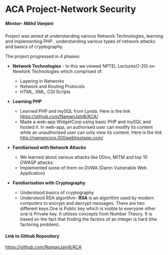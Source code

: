 # ACA Project-Network Security
##### *Mentor*- *Nikhil Vanjani*
Project was aimed at understanding various Network Technologies, learning and implementing PHP , understanding various types of network attacks and basics of cryptography.

The project progressed in 4 phases:
* **Network Technologies** - In this we viewed NPTEL Lectures(1-20) on Newtork Technologies which comprised of:
  * Layering in Networks
  * Network and Routing Protocols
  * HTML, XML, CGI Scripts
* **Learning PHP**
  * Learned PHP and mySQL from Lynda.
  Here is the link
   https://github.com/NamanJain8/ACA/
  * Made a web-app WidgetCorp using basic PHP and mySQL and hosted it. In web-app, an authorised user can modify its content while an unauthorised user can only view its content.
  Here is the link
  http://namancorp.000webhostapp.com/
  
* **Familiarised with Network Attacks**
  * We learned about various attacks like DDos, MITM and top 10 OWASP attacks.
  * Implemented some of them on DVWA (Damn Vulnerable Web Application)

* **Familiarisation with Cryptography**
  * Understood basics of cryptography
  * Understood RSA algorithm- **RSA** is an algorithm used by modern computers to encrypt and decrypt messages. There are two different keys.One is Public key which is visible to everyone other one is Private key.  It utilises concepts from Number Theory. It is based on the fact that finding the factors of an integer is hard (the factoring problem).
  

#### Link to Github Repository
https://github.com/NamanJain8/ACA
